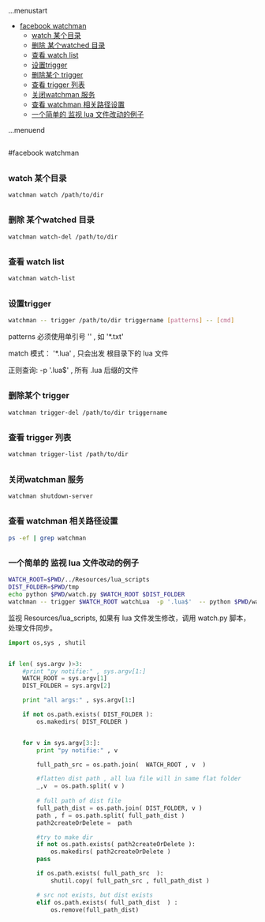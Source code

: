 ...menustart

 - [facebook watchman](#b50e0466a03291f83abf9cda054a962f)
	 - [watch 某个目录](#d5725e1e142236069d95ca3b37eb719d)
	 - [删除 某个watched 目录](#151d08852b1d146ac7c81968d3d018b0)
	 - [查看 watch list](#71ddfb561fa5139ff5a2ab4f01e85d1b)
	 - [设置trigger](#0014c3e14eb578443ec0f3caf758c03c)
	 - [删除某个 trigger](#42f6410136119df6991d9591beb26ccb)
	 - [查看 trigger 列表](#a1f2ce9a6b0ca6c348836701115c6454)
	 - [关闭watchman 服务](#3947fc934eb080775ca62aa126dad96b)
	 - [查看 watchman 相关路径设置](#0565f8f66838fec3a5ad3909c08ff395)
	 - [一个简单的 监视 lua 文件改动的例子](#b99af44161fb3b1829c3e2067544f1b7)

...menuend


<h2 id="b50e0466a03291f83abf9cda054a962f"></h2>

#facebook watchman

<h2 id="d5725e1e142236069d95ca3b37eb719d"></h2>

### watch 某个目录

```bash
watchman watch /path/to/dir
```

<h2 id="151d08852b1d146ac7c81968d3d018b0"></h2>

### 删除 某个watched 目录

```bash
watchman watch-del /path/to/dir
```

<h2 id="71ddfb561fa5139ff5a2ab4f01e85d1b"></h2>

### 查看 watch list

```bash
watchman watch-list
```

<h2 id="0014c3e14eb578443ec0f3caf758c03c"></h2>

### 设置trigger

```bash
watchman -- trigger /path/to/dir triggername [patterns] -- [cmd]
```

patterns 必须使用单引号 '' , 如  '*.txt'

match 模式：  '*.lua' , 只会出发 根目录下的 lua 文件

正则查询:  -p '.lua$' , 所有 .lua 后缀的文件

<h2 id="42f6410136119df6991d9591beb26ccb"></h2>

### 删除某个 trigger 

```bash
watchman trigger-del /path/to/dir triggername
```

<h2 id="a1f2ce9a6b0ca6c348836701115c6454"></h2>

### 查看 trigger 列表

```bash
watchman trigger-list /path/to/dir
```

<h2 id="3947fc934eb080775ca62aa126dad96b"></h2>

### 关闭watchman 服务

```bash
watchman shutdown-server
```

<h2 id="0565f8f66838fec3a5ad3909c08ff395"></h2>

### 查看 watchman 相关路径设置

```bash
ps -ef | grep watchman
```


<h2 id="b99af44161fb3b1829c3e2067544f1b7"></h2>

### 一个简单的 监视 lua 文件改动的例子

```bash
WATCH_ROOT=$PWD/../Resources/lua_scripts
DIST_FOLDER=$PWD/tmp
echo python $PWD/watch.py $WATCH_ROOT $DIST_FOLDER
watchman -- trigger $WATCH_ROOT watchLua  -p '.lua$'  -- python $PWD/watch.py $WATCH_ROOT $DIST_FOLDER
```

监视 Resources/lua_scripts, 如果有 lua 文件发生修改，调用 watch.py 脚本，处理文件同步。

```python
import os,sys , shutil


if len( sys.argv )>3:
	#print "py notifie:" , sys.argv[1:]
	WATCH_ROOT = sys.argv[1]
	DIST_FOLDER = sys.argv[2]

	print "all args:" , sys.argv[1:]

	if not os.path.exists( DIST_FOLDER ):
		os.makedirs( DIST_FOLDER )


	for v in sys.argv[3:]:
		print "py notifie:" , v

		full_path_src = os.path.join(  WATCH_ROOT , v  )

		#flatten dist path , all lua file will in same flat folder
		_,v  = os.path.split( v )
		
		# full path of dist file
		full_path_dist = os.path.join( DIST_FOLDER, v ) 
		path , f = os.path.split( full_path_dist )
		path2createOrDelete =  path

		#try to make dir
		if not os.path.exists( path2createOrDelete ):
			os.makedirs( path2createOrDelete )
		pass

		if os.path.exists( full_path_src  ):
			shutil.copy( full_path_src , full_path_dist )

		# src not exists, but dist exists
		elif os.path.exists( full_path_dist  ) :
			os.remove(full_path_dist)
			
```


